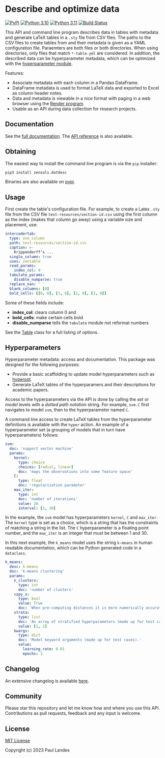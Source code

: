 # Describe and optimize data

[![PyPI][pypi-badge]][pypi-link]
[![Python 3.10][python310-badge]][python310-link]
[![Python 3.11][python311-badge]][python311-link]
[![Build Status][build-badge]][build-link]

This API and command line program describes data in tables with metadata and
generate LaTeX tables in a `.sty` file from CSV files.  The paths to the CSV
files to create tables from and their metadata is given as a YAML configuration
file.  Paraemters are both files or both directories.  When using directories,
only files that match `*-table.yml` are considered.  In addition, the described
data can be hyperparameter metadata, which can be optimized with the
[hyperparameter module](#hyperparameters).

Features:
* Associate metadata with each column in a Pandas DataFrame.
* DataFrame metadata is used to format LaTeX data and exported to Excel as
  column header notes.
* Data and metadata is viewable in a nice format with paging in a web browser
  using the [Render program].
* Usable as an API during data collection for research projects.


## Documentation

See the [full documentation](https://plandes.github.io/datdesc/index.html).
The [API reference](https://plandes.github.io/datdesc/api.html) is also
available.


## Obtaining

The easiest way to install the command line program is via the `pip` installer:
```bash
pip3 install zensols.datdesc
```

Binaries are also available on [pypi].


## Usage

First create the table's configuration file.  For example, to create a Latex
`.sty` file from the CSV file `test-resources/section-id.csv` using the first
column as the index (makes that column go away) using a variable size and
placement, use:
```yaml
intercodertab:
  type: one_column
  path: test-resources/section-id.csv
  caption: >-
    Krippendorff’s ...
  single_column: true
  uses: zentable
  read_params:
    index_col: 0
  tabulate_params:
    disable_numparse: true
  replace_nan: ' '
  blank_columns: [0]
  bold_cells: [[0, 0], [1, 0], [2, 0], [3, 0]]
```

Some of these fields include:

* **index_col**: clears column 0 and
* **bold_cells**: make certain cells bold
* **disable_numparse** tells the `tabulate` module not reformat numbers

See the [Table] class for a full listing of options.


## Hyperparameters

Hyperparameter metadata: access and documentation.  This package was designed
for the following purposes:

* Provide a basic scaffolding to update model hyperparameters such as
  [hyperopt].
* Generate LaTeX tables of the hyperparamers and their descriptions for
  academic papers.

Access to the hyperparameters via the API is done by calling the *set* or
*model* levels with a *dotted path notation* string.  For example, `svm.C`
first navigates to model `svm`, then to the hyperparameter named `C`.

A command line access to create LaTeX tables from the hyperparameter
definitions is available with the `hyper` action.  An example of a
hyperparameter set (a grouping of models that in turn have hyperparameters)
follows:
```yaml
svm:
  doc: 'support vector machine'
  params:
    kernel:
      type: choice
      choices: [radial, linear]
      doc: 'maps the observations into some feature space'
    C:
      type: float
      doc: 'regularization parameter'
    max_iter:
      type: int
      doc: 'number of iterations'
      value: 20
      interval: [1, 30]
```
In the example, the `svm` model has hyperparameters `kernel`, `C` and
`max_iter`.  The `kernel` type is set as a choice, which is a string that has
the constraints of matching a string in the list.  The `C` hyperparameter is a
floating point number, and the `max_iter` is an integer that must be between 1
and 30.

In this next example, the `k_means` model uses the string `k-means` in human
readable documentation, which can be Python generated code in a `dataclass`.
```yaml
k_means:
  desc: k-means
  doc: 'k-means clustering'
  params:
    n_clusters:
      type: int
      doc: 'number of clusters'
    copy_x:
      type: bool
      value: True
      doc: 'When pre-computing distances it is more numerically accurate to center the data first'
    strata:
      type: list
      doc: 'An array of stratified hyperparameters (made up for test cases).'
      value: [1, 2]
    kwargs:
      type: dict
      doc: 'Model keyword arguments (made up for test cases).'
      value:
        learning_rate: 0.01
        epochs: 3
```


## Changelog

An extensive changelog is available [here](CHANGELOG.md).


## Community

Please star this repository and let me know how and where you use this API.
Contributions as pull requests, feedback and any input is welcome.


## License

[MIT License](LICENSE.md)

Copyright (c) 2023 Paul Landes


<!-- links -->
[pypi]: https://pypi.org/project/zensols.datdesc/
[pypi-link]: https://pypi.python.org/pypi/zensols.datdesc
[pypi-badge]: https://img.shields.io/pypi/v/zensols.datdesc.svg
[python310-badge]: https://img.shields.io/badge/python-3.10-blue.svg
[python310-link]: https://www.python.org/downloads/release/python-3100
[python311-badge]: https://img.shields.io/badge/python-3.11-blue.svg
[python311-link]: https://www.python.org/downloads/release/python-3110
[build-badge]: https://github.com/plandes/datdesc/workflows/CI/badge.svg
[build-link]: https://github.com/plandes/datdesc/actions

[hyperopt]: http://hyperopt.github.io/hyperopt/
[Render program]: https://github.com/plandes/rend

[Table]: api/zensols.datdesc.html#zensols.datdesc.table.Table
